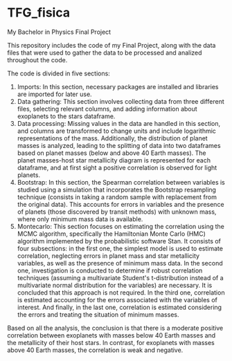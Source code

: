 # TFG_fisica
My Bachelor in Physics Final Project

This repository includes the code of my Final Project, along with the data files that were used to gather the data to be processed and analized throughout the code.

The code is divided in five sections:

1. Imports: In this section, necessary packages are installed and libraries are imported for later use.
2. Data gathering: This section involves collecting data from three different files, selecting relevant columns, and adding information about exoplanets to the stars dataframe.
3. Data processing: Missing values in the data are handled in this section, and columns are transformed to change units and include logarithmic representations of the mass. Additionally, the distribution of planet masses is analyzed, leading to the splitting of data into two dataframes based on planet masses (below and above 40 Earth masses). The planet masses-host star metallicity diagram is represented for each dataframe, and at first sight a positive correlation is observed for light planets.
4. Bootstrap: In this section, the Spearman correlation between variables is studied using a simulation that incorporates the Bootstrap resampling technique (consists in taking a random sample with replacement from the original data). This accounts for errors in variables and the presence of planets (those discovered by transit methods) with unknown mass, where only minimum mass data is available.
5. Montecarlo: This section focuses on estimating the correlation using the MCMC algorithm, specifically the Hamiltonian Monte Carlo (HMC) algorithm implemented by the probabilistic software Stan. It consists of four subsections: in the first one, the simplest model is used to estimate correlation, neglecting errors in planet mass and star metallicity variables, as well as the presence of minimum mass data. In the second one, investigation is conducted to determine if robust correlation techniques (assuming a multivariate Student's t-distribution instead of a multivariate normal distribution for the variables) are necessary. It is concluded that this approach is not required. In the third one, correlation is estimated accounting for the errors associated with the variables of interest. And finally, in the last one, correlation is estimated considering the errors and treating the situation of minimum masses. 

Based on all the analysis, the conclusion is that there is a moderate positive correlation between exoplanets with masses below 40 Earth masses and the metallicity of their host stars. In contrast, for exoplanets with masses above 40 Earth masses, the correlation is weak and negative.
